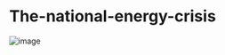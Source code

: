 # The-national-energy-crisis
![image](https://github.com/Mmabatho-08/The-national-energy-crisis/assets/126807713/bdf553ef-da0a-4819-b206-14c90af47439)

